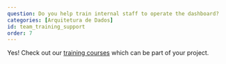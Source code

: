 ```yaml
---
question: Do you help train internal staff to operate the dashboard?
categories: [Arquitetura de Dados]
id: team_training_support
order: 7
---
```


Yes! Check out our [training courses](https://info.basedosdados.org/bd-edu-cursos) which can be part of your project.